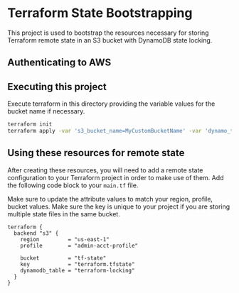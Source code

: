 # Terraform State Bootstrapping

This project is used to bootstrap the resources necessary for storing Terraform
remote state in an S3 bucket with DynamoDB state locking.

## Authenticating to AWS

## Executing this project
Execute terraform in this directory providing the variable values for the
bucket name if necessary.
```bash
terraform init
terraform apply -var 's3_bucket_name=MyCustomBucketName' -var 'dynamo_table_name=my-table-name'
```

## Using these resources for remote state
After creating these resources, you will need to add a remote state
configuration to your Terraform project in order to make use of them. Add the
following code block to your `main.tf` file.

Make sure to update the attribute values to match your region, profile,
bucket values. Make sure the key is unique to your project if you are storing
multiple state files in the same bucket.
```hcl
terraform {
  backend "s3" {
    region         = "us-east-1"
    profile        = "admin-acct-profile"

    bucket         = "tf-state"
    key            = "terraform.tfstate"
    dynamodb_table = "terraform-locking"
  }
}
```
